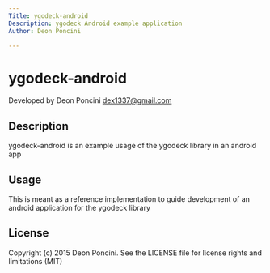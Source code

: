 ```yaml
---
Title: ygodeck-android
Description: ygodeck Android example application
Author: Deon Poncini

---
```

ygodeck-android
===============

Developed by Deon Poncini <dex1337@gmail.com>

Description
-----------
ygodeck-android is an example usage of the ygodeck library in an android app

Usage
-----
This is meant as a reference implementation to guide development of an android
application for the ygodeck library

License
-------
Copyright (c) 2015 Deon Poncini.
See the LICENSE file for license rights and limitations (MIT)
